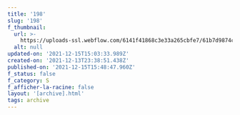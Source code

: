 ```yaml
---
title: '198'
slug: '198'
f_thumbnail:
  url: >-
    https://uploads-ssl.webflow.com/6141f41868c3e33a265cbfe7/61b7d9874c2da144fb19c9fb_198.jpg
  alt: null
updated-on: '2021-12-15T15:03:33.989Z'
created-on: '2021-12-13T23:38:51.438Z'
published-on: '2021-12-15T15:48:47.960Z'
f_status: false
f_category: S
f_afficher-la-racine: false
layout: '[archive].html'
tags: archive
---
```



